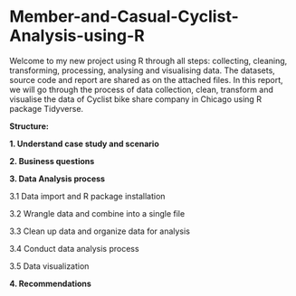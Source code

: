 # Member-and-Casual-Cyclist-Analysis-using-R
Welcome to my new project using R through all steps: collecting, cleaning, transforming, processing, analysing and visualising data. The datasets, source code and report are shared as on the attached files. 
In this report, we will go through the process of data collection, clean, transform and visualise the data of Cyclist bike share company in Chicago using R package Tidyverse.

**Structure:**

**1. Understand case study and scenario**

**2. Business questions**

**3. Data Analysis process**

3.1 Data import and R package installation

3.2 Wrangle data and combine into a single file

3.3 Clean up data and organize data for analysis

3.4 Conduct data analysis process

3.5 Data visualization

**4. Recommendations**
